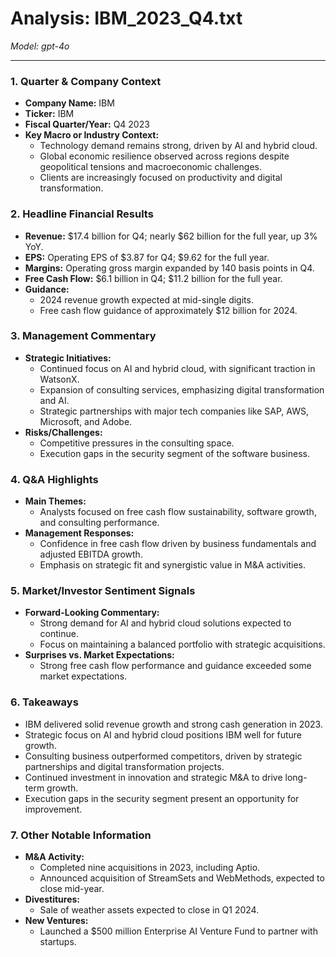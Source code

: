 # Analysis: IBM_2023_Q4.txt

*Model: gpt-4o*

---

### 1. Quarter & Company Context
- **Company Name:** IBM
- **Ticker:** IBM
- **Fiscal Quarter/Year:** Q4 2023
- **Key Macro or Industry Context:**
  - Technology demand remains strong, driven by AI and hybrid cloud.
  - Global economic resilience observed across regions despite geopolitical tensions and macroeconomic challenges.
  - Clients are increasingly focused on productivity and digital transformation.

### 2. Headline Financial Results
- **Revenue:** $17.4 billion for Q4; nearly $62 billion for the full year, up 3% YoY.
- **EPS:** Operating EPS of $3.87 for Q4; $9.62 for the full year.
- **Margins:** Operating gross margin expanded by 140 basis points in Q4.
- **Free Cash Flow:** $6.1 billion in Q4; $11.2 billion for the full year.
- **Guidance:**
  - 2024 revenue growth expected at mid-single digits.
  - Free cash flow guidance of approximately $12 billion for 2024.

### 3. Management Commentary
- **Strategic Initiatives:**
  - Continued focus on AI and hybrid cloud, with significant traction in WatsonX.
  - Expansion of consulting services, emphasizing digital transformation and AI.
  - Strategic partnerships with major tech companies like SAP, AWS, Microsoft, and Adobe.
- **Risks/Challenges:**
  - Competitive pressures in the consulting space.
  - Execution gaps in the security segment of the software business.

### 4. Q&A Highlights
- **Main Themes:**
  - Analysts focused on free cash flow sustainability, software growth, and consulting performance.
- **Management Responses:**
  - Confidence in free cash flow driven by business fundamentals and adjusted EBITDA growth.
  - Emphasis on strategic fit and synergistic value in M&A activities.

### 5. Market/Investor Sentiment Signals
- **Forward-Looking Commentary:**
  - Strong demand for AI and hybrid cloud solutions expected to continue.
  - Focus on maintaining a balanced portfolio with strategic acquisitions.
- **Surprises vs. Market Expectations:**
  - Strong free cash flow performance and guidance exceeded some market expectations.

### 6. Takeaways
- IBM delivered solid revenue growth and strong cash generation in 2023.
- Strategic focus on AI and hybrid cloud positions IBM well for future growth.
- Consulting business outperformed competitors, driven by strategic partnerships and digital transformation projects.
- Continued investment in innovation and strategic M&A to drive long-term growth.
- Execution gaps in the security segment present an opportunity for improvement.

### 7. Other Notable Information
- **M&A Activity:**
  - Completed nine acquisitions in 2023, including Aptio.
  - Announced acquisition of StreamSets and WebMethods, expected to close mid-year.
- **Divestitures:**
  - Sale of weather assets expected to close in Q1 2024.
- **New Ventures:**
  - Launched a $500 million Enterprise AI Venture Fund to partner with startups.